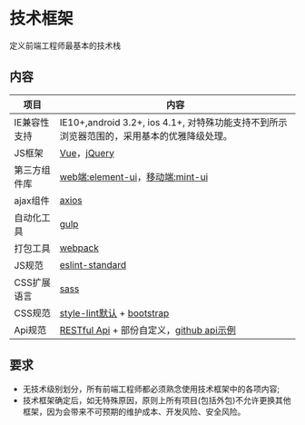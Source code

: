 # 技术框架

定义前端工程师最基本的技术栈

## 内容

| 项目 | 内容 |
| ----- | ----- |
| IE兼容性支持 | IE10+,android 3.2+, ios 4.1+, 对特殊功能支持不到所示浏览器范围的，采用基本的优雅降级处理。 |
| JS框架 | [Vue](https://vuejs.org/)，[jQuery](http://jquery.com//) |
| 第三方组件库 | [web端:element-ui](http://element.eleme.io/#/zh-CN/component/installation)，[移动端:mint-ui](http://mint-ui.github.io/#!/zh-cn) |
| ajax组件 | [axios](https://github.com/axios/axios/) |
| 自动化工具 | [gulp](https://gulpjs.com/) |
| 打包工具 | [webpack](https://webpack.js.org/) |
| JS规范 | [eslint-standard](https://standardjs.com/) |
| CSS扩展语言 | [sass](http://sass-lang.com/) |
| CSS规范 | [style-lint默认](https://stylelint.io/) + [bootstrap](http://getbootstrap.com/) |
| Api规范 | [RESTful Api](http://www.ruanyifeng.com/blog/2014/05/restful_api.html?bsh_bid=516759003) + 部份自定义，[github api示例](https://developer.github.com/v3/) |

## 要求
+ 无技术级别划分，所有前端工程师都必须熟念使用技术框架中的各项内容;
+ 技术框架确定后，如无特殊原因，原则上所有项目(包括外包)不允许更换其他框架，因为会带来不可预期的维护成本、开发风险、安全风险。
